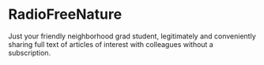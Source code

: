 # RadioFreeNature
Just your friendly neighborhood grad student, legitimately and conveniently sharing full text of articles of interest with colleagues without a subscription.
